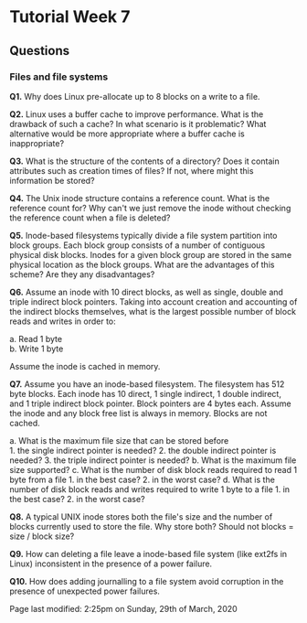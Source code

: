 # Tutorial Week 7

## Questions

### Files and file systems

**Q1.** Why does Linux pre-allocate up to 8 blocks on a write to a file.

**Q2.** Linux uses a buffer cache to improve performance. What is the drawback of such a cache? In what scenario is it problematic? What alternative would be more appropriate where a buffer cache is inappropriate?

**Q3.** What is the structure of the contents of a directory? Does it contain attributes such as creation times of files? If not, where might this information be stored?

**Q4.** The Unix inode structure contains a reference count. What is the reference count for? Why can't we just remove the inode without checking the reference count when a file is deleted?

**Q5.** Inode-based filesystems typically divide a file system partition into block groups. Each block group consists of a number of contiguous physical disk blocks. Inodes for a given block group are stored in the same physical location as the block groups. What are the advantages of this scheme? Are they any disadvantages?

**Q6.** Assume an inode with 10 direct blocks, as well as single, double and triple indirect block pointers. Taking into account creation and accounting of the indirect blocks themselves, what is the largest possible number of block reads and writes in order to:

  a. Read 1 byte  
  b. Write 1 byte  

Assume the inode is cached in memory.

**Q7.** Assume you have an inode-based filesystem. The filesystem has 512 byte blocks. Each inode has 10 direct, 1 single indirect, 1 double indirect, and 1 triple indirect block pointer. Block pointers are 4 bytes each. Assume the inode and any block free list is always in memory. Blocks are not cached.

  a. What is the maximum file size that can be stored before  
    1. the single indirect pointer is needed?
    2. the double indirect pointer is needed?
    3. the triple indirect pointer is needed?
  b. What is the maximum file size supported?
  c. What is the number of disk block reads required to read 1 byte from a file
    1.  in the best case?
    2. in the worst case?
  d. What is the number of disk block reads and writes required to write 1 byte to a file
    1. in the best case?
    2. in the worst case?

**Q8.** A typical UNIX inode stores both the file's size and the number of blocks currently used to store the file. Why store both? Should not blocks = size / block size?

**Q9.** How can deleting a file leave a inode-based file system (like ext2fs in Linux) inconsistent in the presence of a power failure.

**Q10.** How does adding journalling to a file system avoid corruption in the presence of unexpected power failures.

Page last modified: 2:25pm on Sunday, 29th of March, 2020
